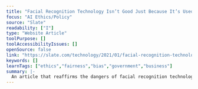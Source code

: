 ```yaml
---
title: "Facial Recognition Technology Isn’t Good Just Because It’s Used to Arrest Neo-Nazis"
focus: "AI Ethics/Policy"
source: "Slate"
readability: ["I"]
type: "Website Article"
toolPurpose: []
toolAccessibilityIssues: []
openSource: false
link: "https://slate.com/technology/2021/01/facial-recognition-technology-capitol-siege.html"
keywords: []
learnTags: ["ethics","fairness","bias","government","business"]
summary: |-
  An article that reaffirms the dangers of facial recognition technology, following arrests made after the Capitol Siege.
---
```


